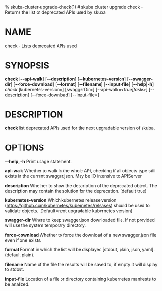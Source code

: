 % skuba-cluster-upgrade-check(1) # skuba cluster upgrade check - Returns the list of deprecated APIs used by skuba

# NAME
check - Lists deprecated APIs used

# SYNOPSIS
**check**
[**--api-walk**] [**--description**] [**--kubernetes-version**]
[**--swagger-dir**] [**--force-download**] [**--format**]
[**--filename**] [**--input-file**] [**--help**|**-h**]
*check* [kubernetes-version=*<version>*] [swaggerDir=*<directory>*] [--api-walk=*<true|fasle>*] [--description] [--force-download] [--input-file=*<filename>*]

# DESCRIPTION
**check** list deprecated APIs used for the next upgradable version of skuba.

# OPTIONS

**--help, -h**
  Print usage statement.

**api-walk**
  Whether to walk in the whole API, checking if all objects type still exists in the current swagger.json. May be IO intensive to APIServer.

**description**
  Whether to show the description of the deprecated object. The description may contain the solution for the deprecation. (default true)

**kubernetes-version**
  Which kubernetes release version (https://github.com/kubernetes/kubernetes/releases) should be used to validate objects. (Default=next upgradable kubernetes version)

**swagger-dir**
  Where to keep swagger.json downloaded file. If not provided will use the system temporary directory.

**force-download**
  Whether to force the download of a new swagger.json file even if one exists.

**format**
  Format in which the list will be displayed [stdout, plain, json, yaml]. (default plain).

**filename**
  Name of the file the results will be saved to, if empty it will display to stdout.

**input-file**
  Location of a file or directory containing kubernetes manifests to be analized.